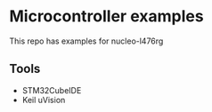 # Microcontroller examples

This repo has examples for nucleo-l476rg

## Tools
- STM32CubeIDE
- Keil uVision
